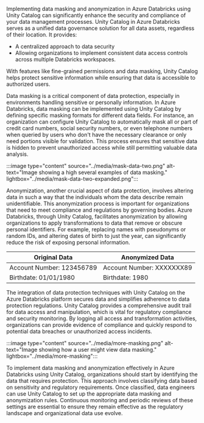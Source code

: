 Implementing data masking and anonymization in Azure Databricks using Unity Catalog can significantly enhance the security and compliance of your data management processes. Unity Catalog in Azure Databricks serves as a unified data governance solution for all data assets, regardless of their location. It provides:

- A centralized approach to data security
- Allowing organizations to implement consistent data access controls across multiple Databricks workspaces. 
 
With features like fine-grained permissions and data masking, Unity Catalog helps protect sensitive information while ensuring that data is accessible to authorized users.

Data masking is a critical component of data protection, especially in environments handling sensitive or personally information. In Azure Databricks, data masking can be implemented using Unity Catalog by defining specific masking formats for different data fields. For instance, an organization can configure Unity Catalog to automatically mask all or part of credit card numbers, social security numbers, or even telephone numbers when queried by users who don't have the necessary clearance or only need portions visible for validation. This process ensures that sensitive data is hidden to prevent unauthorized access while still permitting valuable data analysis.

:::image type="content" source="../media/mask-data-two.png" alt-text="Image showing a high several examples of data masking." lightbox="../media/mask-data-two-expanded.png":::

Anonymization, another crucial aspect of data protection, involves altering data in such a way that the individuals whom the data describe remain unidentifiable. This anonymization process is important for organizations that need to meet compliance and regulations by governing bodies. Azure Databricks, through Unity Catalog, facilitates anonymization by allowing organizations to apply transformations to data that remove or obscure personal identifiers. For example, replacing names with pseudonyms or random IDs, and altering dates of birth to just the year, can significantly reduce the risk of exposing personal information.

| Original Data        | Anonymized Data |
|----------------------|-----------------|
| Account Number: 123456789 | Account Number: XXXXXXX89 |
| Birthdate: 01/01/1980     | Birthdate: 1980     |

The integration of data protection techniques with Unity Catalog on the Azure Databricks platform secures data and simplifies adherence to data protection regulations. Unity Catalog provides a comprehensive audit trail for data access and manipulation, which is vital for regulatory compliance and security monitoring. By logging all access and transformation activities, organizations can provide evidence of compliance and quickly respond to potential data breaches or unauthorized access incidents.

:::image type="content" source="../media/more-masking.png" alt-text="Image showing how a user might view data masking." lightbox="../media/more-masking":::

To implement data masking and anonymization effectively in Azure Databricks using Unity Catalog, organizations should start by identifying the data that requires protection. This approach involves classifying data based on sensitivity and regulatory requirements. Once classified, data engineers can use Unity Catalog to set up the appropriate data masking and anonymization rules. Continuous monitoring and periodic reviews of these settings are essential to ensure they remain effective as the regulatory landscape and organizational data use evolve.